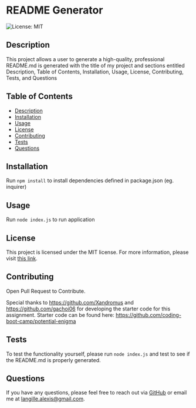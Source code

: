 # README Generator

![License: MIT](https://img.shields.io/badge/License-MIT-yellow.svg)

## Description

This project allows a user to generate a high-quality, professional README.md is generated with the title of my project and sections entitled Description, Table of Contents, Installation, Usage, License, Contributing, Tests, and Questions

## Table of Contents

- [Description](#description)
- [Installation](#installation)
- [Usage](#usage)
- [License](#license)
- [Contributing](#contributing)
- [Tests](#tests)
- [Questions](#questions)

## Installation

Run `npm install` to install dependencies defined in package.json (eg. inquirer)

## Usage

Run `node index.js` to run application

## License

This project is licensed under the MIT license. For more information, please visit [this link](https://opensource.org/licenses/MIT).


## Contributing

Open Pull Request to Contribute.

Special thanks to https://github.com/Xandromus and https://github.com/gachoi06 for developing the starter code for this assignment. Starter code can be found here: https://github.com/coding-boot-camp/potential-enigma

## Tests

To test the functionality yourself, please run `node index.js` and test to see if the README.md is properly generated.

## Questions

If you have any questions, please feel free to reach out via [GitHub](https://github.com/alangille01) or email me at langille.alexis@gmail.com.
